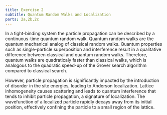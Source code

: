 ```yaml
---
title: Exercise 2
subtitle: Quantum Random Walks and Localization
parts: 2a,2b,2c
---
```


In a tight-binding system the particle propagation can be described by a continuous-time quantum random walk. Quantum random walks are the quantum mechanical analog of classical random walks. Quantum properties such as single-particle superposition and interference result in a qualitative difference between classical and quantum random walks. Therefore, quantum walks are quadraticaly faster than classical walks, which is analogous to the quadratic speed-up of the Grover search algorithm compared to classical search. 

However, particle propagation is significantly impacted by the introduction of disorder in the site energies, leading to Anderson localization. Lattice inhomogeneity causes scattering and leads to quantum interference that tends to inhibit particle propagation, a signature of localization. The wavefunction of a localized particle rapidly decays away from its initial position, effectively confining the particle to a small region of the lattice.
